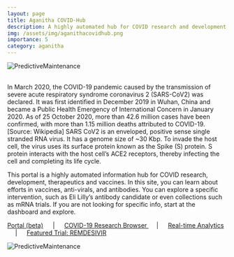 ```yaml
---
layout: page
title: Aganitha COVID-Hub 
description: A highly automated hub for COVID research and development, therapeutics and vaccines. 
img: /assets/img/aganithacovidhub.png 
importance: 5
category: aganitha
---
```

<div class="row justify-content-sm-center">
        <img class="img-fluid rounded z-depth-1" src="{{ '/assets/img/aganithacovidhub.png' | relative_url }}" title="PredictiveMaintenance"/>
</div> 
<br> 

In March 2020, the COVID-19 pandemic caused by the transmission of severe acute respiratory syndrome coronavirus 2 (SARS-CoV2) was declared. It was first identified in December 2019 in Wuhan, China and became a Public Health Emergency of International Concern in January 2020. As of 25 October 2020, more than 42.6 million cases have been confirmed, with more than 1.15 million deaths attributed to COVID-19. [Source: Wikipedia] SARS CoV2 is an enveloped, positive sense single stranded RNA virus. It has a genome size of ~30 Kbp. To invade the host cell, the virus uses its surface protein known as the Spike (S) protein. S protein interacts with the host cell’s ACE2 receptors, thereby infecting the cell and completing its life cycle. <br> 

This portal is a highly automated information hub for COVID research, development, therapeutics and vaccines. In this site, you can learn about efforts in vaccines, anti-virals, and antibodies. You can explore a specific intervention, such as Eli Lilly’s antibody candidate or even collections such as mRNA trials. If you are not looking for specific info, start at the dashboard and explore. 

<a href="https://covid.hub.aganitha.ai/"> Portal (beta)</a> 
<a> &emsp; | &emsp; </a> 
<a href="https://covid.hub.aganitha.ai/covid-browser"> COVID-19 Research Browser </a> 
<a> &emsp; | &emsp; </a> 
<a href="https://covid.hub.aganitha.ai/insights"> Real-time Analytics </a> 
<a> &emsp; | &emsp; </a> 
<a href="https://covid.hub.aganitha.ai/interventions/Remdesivir"> Featured Trial: REMDESIVIR </a> 

<div class="row justify-content-sm-center">
        <img class="img-fluid rounded z-depth-1" src="{{ '/assets/img/covidhub2.png' | relative_url }}" title="PredictiveMaintenance"/>
</div> 
<br> 
